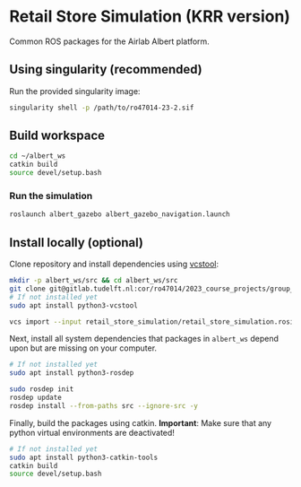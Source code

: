 # Retail Store Simulation (KRR version)

Common ROS packages for the Airlab Albert platform.

## Using singularity (recommended)

Run the provided singularity image:
```bash
singularity shell -p /path/to/ro47014-23-2.sif
```
## Build workspace

```bash
cd ~/albert_ws
catkin build
source devel/setup.bash
```

### Run the simulation

```bash
roslaunch albert_gazebo albert_gazebo_navigation.launch
```

## Install locally (optional)

Clone repository and install dependencies using [vcstool](https://github.com/dirk-thomas/vcstool):
``` bash
mkdir -p albert_ws/src && cd albert_ws/src
git clone git@gitlab.tudelft.nl:cor/ro47014/2023_course_projects/group_00/retail_store_simulation.git 
# If not installed yet
sudo apt install python3-vcstool

vcs import --input retail_store_simulation/retail_store_simulation.rosinstall .
```

Next, install all system dependencies that packages in `albert_ws` depend upon but are missing on your computer.

```bash
# If not installed yet
sudo apt install python3-rosdep

sudo rosdep init
rosdep update
rosdep install --from-paths src --ignore-src -y
```

Finally, build the packages using catkin.
**Important**: Make sure that any python virtual environments are deactivated!
```bash
# If not installed yet
sudo apt install python3-catkin-tools
catkin build
source devel/setup.bash
```


